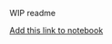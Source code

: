 WIP readme

[Add this link to notebook](https://www.datascience.com/learn-data-science/tutorials/creating-data-visualizations-matplotlib-data-science-python)
